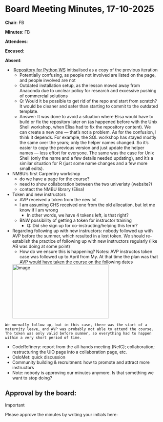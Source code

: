 # Board Meeting Minutes, 17-10-2025

**Chair**: FB

**Minutes**: FB

**Attendees**:

**Excused**:

**Absent**:

   *  [Repository for Python WS](https://uio-carpentry.github.io/2025-10-29/) initisalised as a copy of the previous iteration
     * Potentially confusing, as people not involved are listed on the page, and people involved are not
     * Outdated installation setup, as the lesson moved away from Anaconda due to unclear policy for research and excessive pushing of commercial solutions
     * Q: Would it be possible to get rid of the repo and start from scratch? It would be cleaner and safer than starting to commit to the outdated template.
     * Answer: It was done to avoid a situation where Elisa would have to build or fix the repository later on (as happened before with the Unix Shell workshop, when Elisa had to fix the repository content).
               We can create a new one — that’s not a problem.
               As for the confusion, I think it depends. For example, the SQL workshop has stayed mostly the same over the years; only the helper names changed. So it’s easier to copy the previous version and just update the helper names — less effort for everyone. The same was the case for Unix Shell (only the                 name and a few details needed updating), and it’s a similar situation for R (just some name changes and a few more small edits).
   * NMBU’s first Carpentry workshop
     * do we have a page for the course?
     * need to show collaboration between the two univeristy (website?)
     * contact the NMBU library (Elisa)
   * Token and new instructors
     * AVP received a token from the new lot
     * I am assuming CHS received one from the old allocation, but let me know if I am wrong
       * In other words, we have 4 tokens left, is that right? 
     * BNW possibility of getting a token for instructor training
       * Q: Did she sign up for co-instructing/helping this term?
   * Regarding following up with new instructors: nobody followed up with AVP before the summer, which resulted in a lost token. We should re-establish the practice of following up with new instructors regularly (like AB was doing at some point)
     * How do we ensure this is happening?
     Notes: AVP instructos token case was followed up to April from My. At that time the plan was that AVP would have taken the course on the following dates
     <img width="315" height="177" alt="image" src="https://github.com/user-attachments/assets/d75d326d-7bee-4a19-8a4d-2591752713c1" />
     
    We normally follow up, but in this case, there was the start of a maternity leave, and AVP was probably not able to attend the course. The token was only valid before summer, so everything had to happen within a very short period of time.
   * CodeRefinery: report from the all-hands meeting (NeIC); collaboration; restructuring the UiO page into a collaboration page, etc.
   * OsloMet: quick discussion
   * Community building & recruitment: how to promote and attract more instructors
   * Note: nobody is approving our minutes anymore. Is that something we want to stop doing?

## Approval by the board:
> [!Important]
> Please approve the minutes by writing your initials here:
>
